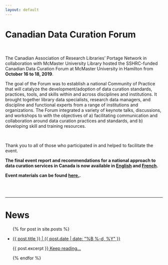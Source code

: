 ```yaml
---
layout: default
---
```


<h1 class="post-title">Canadian Data Curation Forum</h1>
<br />

The Canadian Association of Research Libraries’ Portage Network in collaboration with McMaster University Library hosted the SSHRC-funded Canadian Data Curation Forum at McMaster University in Hamilton from <strong>October 16 to 18, 2019</strong>.  

The goal of the Forum was to establish a national Community of Practice that will catalyze the development/adoption of data curation standards, practices, tools, and skills within and across disciplines and institutions. It brought together library data specialists, research data managers, and discipline and functional experts from a range of institutions and organizations. The Forum integrated a variety of keynote talks, discussions, and workshops to with the objectives of a) facilitating communication and collaboration around data curation practices and standards, and b) developing skill and training resources.

<br /> 

Thank you to all of those who participated in and helped to facilitate the event. 

**The final event report and recommendations for a national approach to data curation services in Canada is now available in [English](https://zenodo.org/record/3894935) and [French](https://zenodo.org/record/3895031).**

**Event materials can be found [here.](../materials).**

<br />
<br />

---
<h1 class="post-title">News</h1>

<ul class="listing">
{% for post in site.posts %}
  <li class="listing-item">
   <p><a href="{{ site.baseurl }}{{ post.url }}">{{ post.title }} | {{ post.date | date: "%B %-d, %Y" }}</a></p>
    <div>
        {{ post.excerpt }}<a class="excerpt" href="{{ site.baseurl }}{{ post.url }}"> Keep reading...</a>
    </div>
  </li>

{% endfor %}
</ul>

